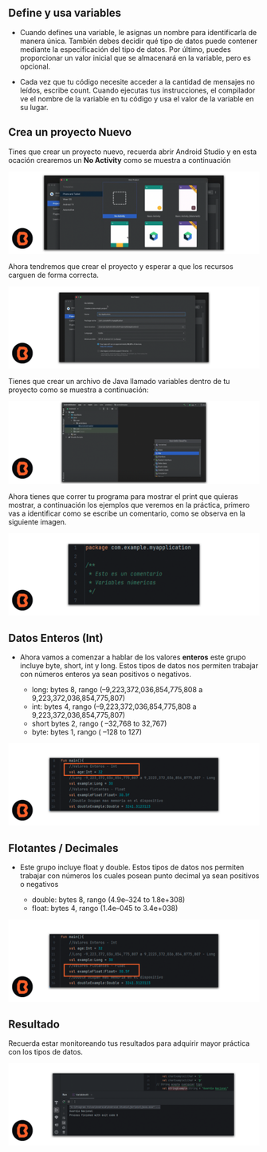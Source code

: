 ## Define y usa variables

* Cuando defines una variable, le asignas un nombre para identificarla de manera única. También debes decidir qué tipo de datos puede contener mediante la especificación del tipo de datos. Por último, puedes proporcionar un valor inicial que se almacenará en la variable, pero es opcional.

* Cada vez que tu código necesite acceder a la cantidad de mensajes no leídos, escribe count. Cuando ejecutas tus instrucciones, el compilador ve el nombre de la variable en tu código y usa el valor de la variable en su lugar.

## Crea un proyecto Nuevo

Tines que crear un proyecto nuevo, recuerda abrir Android Studio y en esta ocación crearemos un **No Activity** como se muestra a continuación

 ![Creando Proyecto Android Studio](img/01.png)

 Ahora tendremos que crear el proyecto y esperar a que los recursos carguen de forma correcta.

  ![Creando Proyecto Android Studio](img/02.png)

Tienes que crear un archivo de Java llamado variables dentro de tu proyecto como se muestra a continuación:

  ![Creando Proyecto Android Studio](img/03.png)

Ahora tienes que correr tu programa para mostrar el print que quieras mostrar, a continuación los ejemplos que veremos en la práctica, primero vas a identificar como se escribe un comentario, como se observa en la siguiente imagen.

   ![Creando Proyecto Android Studio](img/p01.png)

## Datos Enteros (Int)

  * Ahora vamos a comenzar a hablar de los valores **enteros** este grupo incluye byte, short, int y long. Estos tipos de datos nos permiten trabajar con números enteros ya sean positivos o negativos.

    - long: bytes 8, rango (–9,223,372,036,854,775,808 a 9,223,372,036,854,775,807) 
    - int: bytes 4, rango (–9,223,372,036,854,775,808 a 9,223,372,036,854,775,807)
    - short bytes 2, rango (	–32,768 to 32,767)
    - byte: bytes 1, rango (	–128 to 127)

![Creando Proyecto Android Studio](img/int.png)

## Flotantes / Decimales

* Este grupo incluye float y double. Estos tipos de datos nos permiten trabajar con números los cuales posean punto decimal ya sean positivos o negativos

    - double: bytes 8, rango (4.9e–324 to 1.8e+308) 
    - float: bytes 4, rango (1.4e–045 to 3.4e+038)

![Creando Proyecto Android Studio](img/float.png)

## Resultado

Recuerda estar monitoreando tus resultados para adquirir mayor práctica con los tipos de datos.

![Creando Proyecto Android Studio](img/resultado.png)
